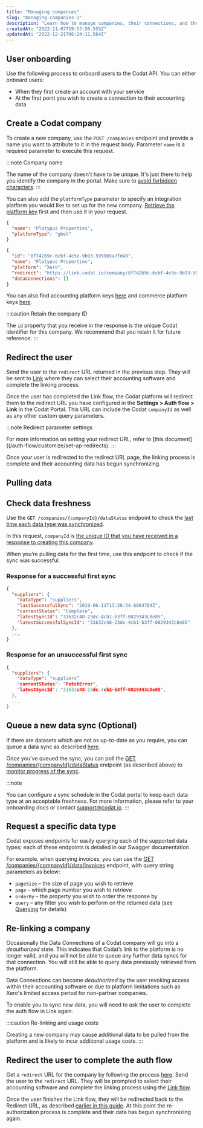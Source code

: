 ```yaml
---
title: "Managing companies"
slug: "managing-companies-1"
description: "Learn how to manage companies, their connections, and their data via API"
createdAt: "2022-11-07T19:57:50.555Z"
updatedAt: "2022-12-21T06:24:11.564Z"
---
```


## User onboarding

Use the following process to onboard users to the Codat API. You can either onboard users:

- When they first create an account with your service
- At the first point you wish to create a connection to their accounting data

## Create a Codat company

To create a new company, use the `POST /companies` endpoint and provide a name you want to attribute to it in the request body. Parameter `name` is a required parameter to execute this request.

:::note Company name

The name of the company doesn't have to be unique. It's just there to help you identify the company in the portal. Make sure to [avoid forbidden characters](/core-concepts/companies).
:::

You can also add the `platformType` parameter to specify an integration platform you would like to set up for the new company. [Retrieve the platform key](/your-first-call-to-the-api-using-api-explorer#retrieve-platform-keys) first and then use it in your request.

```json Sample request
{
  "name": "Platypus Properties",
  "platformType": "gbol"
}
```

```json Sample response
{
  "id": "8f74269c-6cbf-4c5e-9b93-599965a7fd49",
  "name": "Platypus Properties",
  "platform": "Xero",
  "redirect": "https://link.codat.io/company/8f74269c-6cbf-4c5e-9b93-599965a7fd49",
  "dataConnections": []
}
```

You can also find accounting platform keys [here](/accounting-platform-keys) and commerce platform keys [here](/commerce-platform-keys).

:::caution Retain the company ID

The `id` property that you receive in the response is the unique Codat identifier for this company. We recommend that you retain it for future reference.
:::

## Redirect the user

Send the user to the `redirect` URL returned in the previous step. They will be sent to [Link](/authorize-hosted-link) where they can select their accounting software and complete the linking process.

Once the user has completed the Link flow, the Codat platform will redirect them to the redirect URL you have configured in the **Settings > Auth flow > Link** in the Codat Portal. This URL can include the Codat `companyId` as well as any other custom query parameters.

:::note Redirect parameter settings

For more information on setting your redirect URL, refer to [this document]((/auth-flow/customize/set-up-redirects).
:::

Once your user is redirected to the redirect URL page, the linking process is complete and their accounting data has begun synchronizing.

## Pulling data

## Check data freshness

Use the `GET /companies/{companyId}/dataStatus` endpoint to check the [last time each data type was synchronized](/data-status).

In this request, `companyId` is [the unique ID that you have received in a response to creating this company](/using-the-api/managing-companies-1#create-a-codat-company).

When you’re pulling data for the first time, use this endpoint to check if the sync was successful.

### Response for a successful first sync

```json
{
  "suppliers": {
    "dataType": "suppliers",
    "lastSuccessfulSync": "2019-06-11T13:26:54.6884704Z",
    "currentStatus": "Complete",
    "latestSyncId": "31632c48-23dc-4cb1-b3ff-0829343c8e85",
    "latestSuccessfulSyncId": "31632c48-23dc-4cb1-b3ff-0829343c8e85"
  },
  ...
}
```

### Response for an unsuccessful first sync

```json
{
  "suppliers": {
    "dataType": "suppliers”
    "currentStatus": "FetchError",
    "latestSyncId": "31632c48-23dc-4cb1-b3ff-0829343c8e85",
  },
  ...
}
```

## Queue a new data sync (Optional)

If there are datasets which are not as up-to-date as you require, you can queue a data sync as described [here](/queueing-data-syncs).

Once you've queued the sync, you can poll the [GET /companies/{companyId}/dataStatus](/codat-api#/operations/get-companies-companyId-dataStatus) endpoint (as described above) to [monitor progress of the sync](/data-status).

:::note

You can configure a sync schedule in the Codat portal to keep each data type at an acceptable freshness. For more information, please refer to your onboarding docs or contact [support@codat.io](mailto:support@codat.io).
:::

## Request a specific data type

Codat exposes endpoints for easily querying each of the supported data types; each of these endpoints is detailed in our Swagger documentation.

For example, when querying invoices, you can use the [GET /companies/{companyId}/data/invoices](/accounting-api#/operations/list-invoices) endpoint, with query string parameters as below:

- `pageSize` – the size of page you wish to retrieve
- `page` – which page number you wish to retrieve
- `orderBy` – the property you wish to order the response by
- `query` – any filter you wish to perform on the returned data (see [Querying](/using-the-api/querying) for details)

## Re-linking a company

Occasionally the Data Connections of a Codat company will go into a _deauthorized_ state. This indicates that Codat’s link to the platform is no longer valid, and you will not be able to queue any further data syncs for that connection. You will still be able to query data previously retrieved from the platform.

Data Connections can become _deauthorized_ by the user revoking access within their accounting software or due to platform limitations such as Xero's limited access period for non-partner companies.

To enable you to sync new data, you will need to ask the user to complete the auth flow in Link again.

:::caution Re-linking and usage costs

Creating a new company may cause additional data to be pulled from the platform and is likely to incur additional usage costs.
:::

## Redirect the user to complete the auth flow

Get a `redirect` URL for the company by following the process [here](/authorize-hosted-link). Send the user to the `redirect` URL. They will be prompted to select their accounting software and complete the linking process using the [Link flow](/auth-flow/overview).

Once the user finishes the Link flow, they will be redirected back to the Redirect URL, as described [earlier in this guide](/using-the-api/managing-companies-1#redirect-the-user). At this point the re-authorization process is complete and their data has begun synchronizing again.
